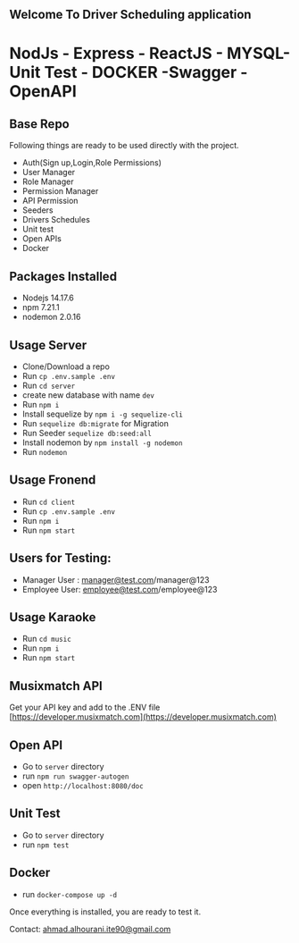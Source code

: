 ## Welcome To Driver Scheduling application

# NodJs - Express - ReactJS - MYSQL- Unit Test - DOCKER -Swagger -OpenAPI

## Base Repo


Following things are ready to be used directly with the project.

- Auth(Sign up,Login,Role Permissions)
- User Manager
- Role Manager
- Permission Manager
- API Permission
- Seeders
- Drivers Schedules
- Unit test
- Open APIs
- Docker





## Packages Installed
- Nodejs  14.17.6
- npm 7.21.1
- nodemon 2.0.16


## Usage Server

- Clone/Download a repo 
- Run `cp .env.sample .env`
- Run `cd server`
- create new database with name  `dev`
- Run `npm i`
- Install sequelize by `npm i -g sequelize-cli`
- Run `sequelize db:migrate` for Migration 
- Run Seeder `sequelize db:seed:all` 
- Install nodemon by `npm install -g nodemon`
- Run `nodemon` 

## Usage Fronend

- Run `cd client`
- Run `cp .env.sample .env`
- Run `npm i`
- Run `npm start` 

## Users for Testing:
- Manager User : manager@test.com/manager@123
- Employee User: employee@test.com/employee@123

## Usage Karaoke

- Run `cd music`
- Run `npm i`
- Run `npm start`
## Musixmatch API
Get your API key and add to the .ENV file
[https://developer.musixmatch.com](https://developer.musixmatch.com)

## Open API
- Go to `server` directory 
- run `npm run swagger-autogen`
- open `http://localhost:8080/doc`


## Unit Test
- Go to `server` directory 
- run `npm test`

## Docker
- run `docker-compose up -d`


Once everything is installed, you are ready to test it.

Contact: ahmad.alhourani.ite90@gmail.com

